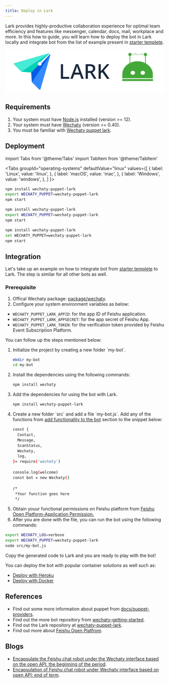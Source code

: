 ```yaml
---
title: Deploy in Lark
---
```


Lark provides highly-productive collaboration experience for optimal team efficiency and features like messenger, calendar, docs, mail, workplace and more. In this how to guide, you will learn how to deploy the bot in Lark locally and integrate bot from the list of example present in [starter templete](https://github.com/wechaty/wechaty-getting-started).

![Deploy in Lark](../../static/img/docs/howto/IM_platform/deploy-lark.webp)

## Requirements

1. Your system must have [Node.js](https://nodejs.org/en/download/package-manager/) installed (version >= 12).
2. Your system must have [Wechaty](https://github.com/wechaty/wechaty) (version >= 0.40).
3. You must be familiar with [Wechaty puppet lark](https://www.npmjs.com/package/wechaty-puppet-lark).

## Deployment

<!-- MDX import -->
import Tabs from '@theme/Tabs'
import TabItem from '@theme/TabItem'

<Tabs
  groupId="operating-systems"
  defaultValue="linux"
  values={[
    { label: 'Linux',   value: 'linux', },
    { label: 'macOS',   value: 'mac', },
    { label: 'Windows', value: 'windows', },
  ]
}>

<TabItem value="linux">

```sh
npm install wechaty-puppet-lark
export WECHATY_PUPPET=wechaty-puppet-lark
npm start
```

</TabItem>
<TabItem value="mac">

```sh
npm install wechaty-puppet-lark
export WECHATY_PUPPET=wechaty-puppet-lark
npm start
```

</TabItem>
<TabItem value="windows">

```sh
npm install wechaty-puppet-lark
set WECHATY_PUPPET=wechaty-puppet-lark
npm start
```

</TabItem>
</Tabs>

## Integration

Let's take up an example on how to integrate bot from [starter templete](https://github.com/wechaty/wechaty-getting-started) to Lark. The step is similar for all other bots as well.

### Prerequisite

1. Offical Wechaty package: [package/wechaty](https://www.npmjs.com/package/wechaty).
2. Configure your system environment variables as below:

* `WECHATY_PUPPET_LARK_APPID`: for the app ID of Feishu application.
* `WECHATY_PUPPET_LARK_APPSECRET`: for the app secret of Feishu App.
* `WECHATY_PUPPET_LARK_TOKEN`: for the verification token provided by Feishu Event Subscription Platform.

You can follow up the steps mentioned below:

<ol><li> Initialize the project by creating a new folder `my-bot`.</li>

```bash
mkdir my-bot
cd my-bot
```

<li> Install the dependencies using the following commands:</li>

```bash
npm install wechaty
```

<li> Add the dependencies for using the bot with Lark.</li>

```bash
npm install wechaty-puppet-lark
```

<li> Create a new folder `src` and add a file `my-bot.js`. Add any of the functions from <a href="#"> add functionality to the bot</a> section to the snippet below:</li>

```bash
const {
  Contact,
  Message,
  ScanStatus,
  Wechaty,
  log,
}= require('wechaty')

console.log(welcome)
const bot = new Wechaty()

/*
 *Your function goes here
 */
```

<li> Obtain youur functional permissions on Feishu platform from <a href="https://open.feishu.cn/document/ukTMukTMukTM/uQjN3QjL0YzN04CN2cDN"> Feishu Open Platform-Application Permission.</a></li>

<li> After you are done with the file, you can run the bot using the following commands:</li></ol>

```bash
export WECHATY_LOG=verbose
export WECHATY_PUPPET=wechaty-puppet-lark
node src/my-bot.js
```

Copy the generated code to Lark and you are ready to play with the bot!

You can deploy the bot with popular container solutions as well such as:

* [Deploy with Heroku](#a)
* [Deploy with Docker](#b)

## References

* Find out some more information about puppet from [docs/puppet-providers](https://wechaty.js.org/docs/puppet-providers/).
* Find out the more bot repository from [wechaty-getting-started](https://github.com/wechaty/wechaty-getting-started).
* Find out the Lark repository at [wechaty-puppet-lark](https://github.com/wechaty/wechaty-puppet-lark).
* Find out more about [Feishu Open Platfrom](https://open.feishu.cn/document/ukTMukTMukTM/uUTNz4SN1MjL1UzM).

## Blogs

* [Encapsulate the Feishu chat robot under the Wechaty interface based on the open API: the beginning of the period](https://wechaty.js.org/2020/07/29/wechaty-puppet-lark-plan-blog/).
* [Encapsulation of Feishu chat robot under Wechaty interface based on open API: end of term](https://wechaty.js.org/2020/09/30/wechaty-puppet-lark-final-blog/).

